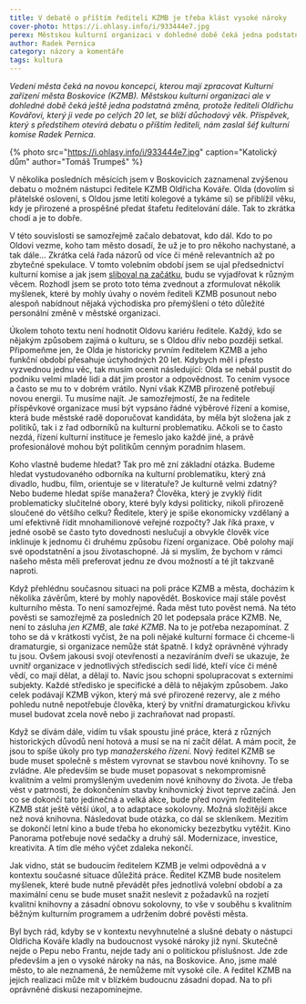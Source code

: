 ```yaml
---
title: V debatě o příštím řediteli KZMB je třeba klást vysoké nároky
cover-photo: https://i.ohlasy.info/i/933444e7.jpg
perex: Městskou kulturní organizaci v dohledné době čeká jedna podstatná změna, protože řediteli Oldřichu Kovářovi se blíží důchodový věk. Kdo by měl být jeho nástupcem?
author: Radek Pernica
category: názory a komentáře
tags: kultura
---
```


*Vedení města čeká na novou koncepci, kterou mají zpracovat Kulturní zařízení města Boskovice (KZMB). Městskou kulturní organizaci ale v dohledné době čeká ještě jedna podstatná změna, protože řediteli Oldřichu Kovářovi, který ji vede po celých 20 let, se blíží důchodový věk. Příspěvek, který s předstihem otevírá debatu o příštím řediteli, nám zaslal šéf kulturní komise Radek Pernica.*

{% photo src="https://i.ohlasy.info/i/933444e7.jpg" caption="Katolický dům" author="Tomáš Trumpeš" %}

V několika posledních měsících jsem v Boskovicích zaznamenal zvýšenou debatu o možném nástupci ředitele KZMB Oldřicha Kováře. Olda (dovolím si přátelské oslovení, s Oldou jsme letití kolegové a tykáme si) se přiblížil věku, kdy je přirozené a prospěšné předat štafetu ředitelování dále. Tak to zkrátka chodí a je to dobře.

V této souvislosti se samozřejmě začalo debatovat, kdo dál. Kdo to po Oldovi vezme, koho tam město dosadí, že už je to pro někoho nachystané, a tak dále… Zkrátka celá řada názorů od více či méně relevantních až po zbytečné spekulace. V tomto volebním období jsem se ujal předsednictví kulturní komise a jak jsem [sliboval na začátku](https://ohlasy.info/clanky/2019/04/rozhovor-pernica.html), budu se vyjadřovat k různým věcem. Rozhodl jsem se proto toto téma zvednout a zformulovat několik myšlenek, které by mohly úvahy o novém řediteli KZMB posunout nebo alespoň nabídnout nějaká východiska pro přemýšlení o této důležité personální změně v městské organizaci.

Úkolem tohoto textu není hodnotit Oldovu kariéru ředitele. Každý, kdo se nějakým způsobem zajímá o kulturu, se s Oldou dřív nebo později setkal. Připomeňme jen, že Olda je historicky prvním ředitelem KZMB a jeho funkční období přesahuje úctyhodných 20 let. Kdybych měl i přesto vyzvednou jednu věc, tak musím ocenit následující: Olda se nebál pustit do podniku velmi mladé lidi a dát jim prostor a odpovědnost. To cením vysoce a často se mu to v dobrém vrátilo. Nyní však KZMB přirozeně potřebují novou energii. Tu musíme najít. Je samozřejmostí, že na ředitele příspěvkové organizace musí být vypsáno řádné výběrové řízení a komise, která bude městské radě doporučovat kandidáta, by měla být složena jak z politiků, tak i z řad odborníků na kulturní problematiku. Ačkoli se to často nezdá, řízení kulturní instituce je řemeslo jako každé jiné, a právě profesionálové mohou být politikům cenným poradním hlasem.

Koho vlastně budeme hledat? Tak pro mě zní základní otázka. Budeme hledat vystudovaného odborníka na kulturní problematiku, který zná divadlo, hudbu, film, orientuje se v literatuře? Je kulturně velmi zdatný? Nebo budeme hledat spíše manažera? Člověka, který je zvyklý řídit problematicky slučitelné obory, které byly kdysi politicky, nikoli přirozeně sloučené do většího celku? Ředitele, který je spíše ekonomicky vzdělaný a umí efektivně řídit mnohamilionové veřejné rozpočty? Jak říká praxe, v jedné osobě se často tyto dovednosti neslučují a obvykle člověk více inklinuje k jednomu či druhému způsobu řízení organizace. Obě polohy mají své opodstatnění a jsou životaschopné. Já si myslím, že bychom v rámci našeho města měli preferovat jednu ze dvou možností a té jít takzvaně naproti. 

Když přehlédnu současnou situaci na poli práce KZMB a města, docházím k několika závěrům, které by mohly napovědět. Boskovice mají stále pověst kulturního města. To není samozřejmé. Řada měst tuto pověst nemá. Na této pověsti se samozřejmě za posledních 20 let podepsala práce KZMB. Ne, není to zásluha *jen KZMB*, ale *také KZMB*. Na to je potřeba nezapomínat. Z toho se dá v krátkosti vyčíst, že na poli nějaké kulturní formace či chceme-li dramaturgie, si organizace nemůže stát špatně. I když oprávněné výhrady tu jsou. Ovšem jakousi svojí otevřeností a nezavíráním dveří se ukazuje, že uvnitř organizace v jednotlivých střediscích sedí lidé, kteří více či méně vědí, co mají dělat, a dělají to. Navíc jsou schopni spolupracovat s externími subjekty. Každé středisko je specifické a dělá to nějakým způsobem. Jako celek podávají KZMB výkon, který má své přirozené rezervy, ale z mého pohledu nutně nepotřebuje člověka, který by vnitřní dramaturgickou křivku musel budovat zcela nově nebo ji zachraňovat nad propastí.

Když se dívám dále, vidím tu však spoustu jiné práce, která z různých historických důvodů není hotová a musí se na ní začít dělat. A mám pocit, že jsou to spíše úkoly pro typ *manažerského řízení*. Nový ředitel KZMB se bude muset společně s městem vyrovnat se stavbou nové knihovny. To se zvládne. Ale především se bude muset popasovat s nekompromisně kvalitním a velmi promyšleným uvedením nové knihovny do života. Je třeba vést v patrnosti, že dokončením stavby knihovnický život teprve začíná. Jen co se dokončí tato jedinečná a velká akce, bude před novým ředitelem KZMB stát ještě větší úkol, a to adaptace sokolovny. Možná složitější akce než nová knihovna. Následovat bude otázka, co dál se skleníkem. Mezitím se dokončí letní kino a bude třeba ho ekonomicky bezezbytku vytěžit. Kino Panorama potřebuje nové sedačky a druhý sál. Modernizace, investice, kreativita. A tím dle mého výčet zdaleka nekončí.

Jak vidno, stát se budoucím ředitelem KZMB je velmi odpovědná a v kontextu současné situace důležitá práce. Ředitel KZMB bude nositelem myšlenek, které bude nutně převádět přes jednotlivá volební období a za maximální cenu se bude muset snažit neslevit z požadavků na rozjetí kvalitní knihovny a zásadní obnovu sokolovny, to vše v souběhu s kvalitním běžným kulturním programem a udržením dobré pověsti města.

Byl bych rád, kdyby se v kontextu nevyhnutelné a slušné debaty o nástupci Oldřicha Kováře kladly na budoucnost vysoké nároky již nyní. Skutečně nejde o Pepu nebo Frantu, nejde tady ani o politickou příslušnost. Jde zde především a jen o vysoké nároky na nás, na Boskovice. Ano, jsme malé město, to ale neznamená, že nemůžeme mít vysoké cíle. A ředitel KZMB na jejich realizaci může mít v blízkém budoucnu zásadní dopad. Na to při oprávněné diskusi nezapomínejme.

